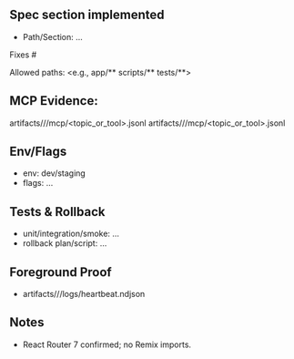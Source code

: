 ## Spec section implemented
- Path/Section: …

Fixes #<issue-number>

Allowed paths: <e.g., app/** scripts/** tests/**>

## MCP Evidence:
artifacts/<agent>/<YYYY-MM-DD>/mcp/<topic_or_tool>.jsonl
artifacts/<agent>/<YYYY-MM-DD>/mcp/<topic_or_tool>.jsonl

## Env/Flags
- env: dev/staging
- flags: …

## Tests & Rollback
- unit/integration/smoke: …
- rollback plan/script: …

## Foreground Proof
- artifacts/<agent>/<YYYY-MM-DD>/logs/heartbeat.ndjson

## Notes
- React Router 7 confirmed; no Remix imports.
